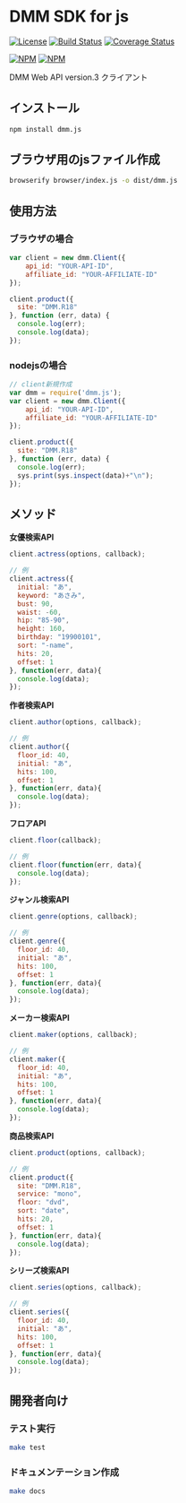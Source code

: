 # DMM SDK for js
[![License](http://img.shields.io/badge/license-mit-blue.svg?style=flat-square)](https://github.com/DMMcomLabo/dmm-js-sdk/blob/master/LICENSE)
[![Build Status](http://img.shields.io/travis/DMMcomLabo/dmm-js-sdk.svg?style=flat-square)](https://travis-ci.org/DMMcomLabo/dmm-js-sdk)
[![Coverage Status](https://img.shields.io/coveralls/DMMcomLabo/dmm-js-sdk.svg?style=flat-square)](https://coveralls.io/github/DMMcomLabo/dmm-js-sdk?branch=master)

[![NPM](https://nodei.co/npm-dl/dmm.js.png?months=9&height=3)](https://nodei.co/npm/dmm.js/)
[![NPM](https://nodei.co/npm/dmm.js.png?downloads=true&downloadRank=true&stars=true)](https://nodei.co/npm/dmm.js/)

DMM Web API version.3 クライアント

## インストール

``` bash
npm install dmm.js
```

## ブラウザ用のjsファイル作成
``` bash
browserify browser/index.js -o dist/dmm.js
```

## 使用方法

### ブラウザの場合

``` javascript
var client = new dmm.Client({
    api_id: "YOUR-API-ID",
    affiliate_id: "YOUR-AFFILIATE-ID"
});

client.product({
  site: "DMM.R18"
}, function (err, data) {
  console.log(err);
  console.log(data);
});
```

### nodejsの場合

``` javascript
// client新規作成
var dmm = require('dmm.js');
var client = new dmm.Client({
    api_id: "YOUR-API-ID",
    affiliate_id: "YOUR-AFFILIATE-ID"
});

client.product({
  site: "DMM.R18"
}, function (err, data) {
  console.log(err);
  sys.print(sys.inspect(data)+"\n");
});

```

## メソッド
**女優検索API**

``` javascript
client.actress(options, callback);

// 例
client.actress({
  initial: "あ",
  keyword: "あさみ",
  bust: 90,
  waist: -60,
  hip: "85-90",
  height: 160,
  birthday: "19900101",
  sort: "-name",
  hits: 20,
  offset: 1
}, function(err, data){
  console.log(data);
});
```

**作者検索API**

``` javascript
client.author(options, callback);

// 例
client.author({
  floor_id: 40,
  initial: "あ",
  hits: 100,
  offset: 1
}, function(err, data){
  console.log(data);
});

```

**フロアAPI**

``` javascript
client.floor(callback);

// 例
client.floor(function(err, data){
  console.log(data);
});

```

**ジャンル検索API**

``` javascript
client.genre(options, callback);

// 例
client.genre({
  floor_id: 40,
  initial: "あ",
  hits: 100,
  offset: 1
}, function(err, data){
  console.log(data);
});

```

**メーカー検索API**

``` javascript
client.maker(options, callback);

// 例
client.maker({
  floor_id: 40,
  initial: "あ",
  hits: 100,
  offset: 1
}, function(err, data){
  console.log(data);
});
```

**商品検索API**

``` javascript
client.product(options, callback);

// 例
client.product({
  site: "DMM.R18",
  service: "mono",
  floor: "dvd",
  sort: "date",
  hits: 20,
  offset: 1
}, function(err, data){
  console.log(data);
});
```

**シリーズ検索API**

``` javascript
client.series(options, callback);

// 例
client.series({
  floor_id: 40,
  initial: "あ",
  hits: 100,
  offset: 1
}, function(err, data){
  console.log(data);
});
```

## 開発者向け

### テスト実行

``` bash
make test
```

### ドキュメンテーション作成

``` bash
make docs
```
